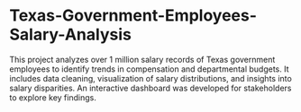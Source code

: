 # Texas-Government-Employees-Salary-Analysis
This project analyzes over 1 million salary records of Texas government employees to identify trends in compensation and departmental budgets. It includes data cleaning, visualization of salary distributions, and insights into salary disparities. An interactive dashboard was developed for stakeholders to explore key findings.
